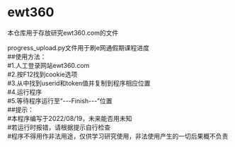 # ewt360
本仓库用于存放研究ewt360.com的文件  
  
progress_upload.py文件用于刷e网通假期课程进度  
##使用方法：  
#1.人工登录网站ewt360.com  
#2.按F12找到cookie选项  
#3.从中找到userid和token值并复制到程序相应位置  
#4.运行程序  
#5.等待程序运行至“---Finish---”位置  
##提示：  
#本程序编写于2022/08/19，未来能否用未知  
#若运行时报错，请根据提示自行检查  
#程序不得用作非法用途，仅供学习研究使用，非法使用产生的一切后果概不负责  
